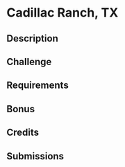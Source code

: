 # Cadillac Ranch, TX

## Description

## Challenge

## Requirements

## Bonus

## Credits

## Submissions
